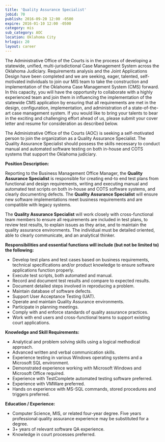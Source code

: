 ```yaml
---
title: 'Quality Assurance Specialist'
jobid: 70
publish: 2016-09-20 12:00 -0500
expire: 2016-01-10 12:00 -0500
category: mis
sub_category: AOC
location: Oklahoma City
hrlogic: 20
layout: career
---
```

<p>The Administrative Office of the Courts is in the process of developing a statewide, unified, multi-jurisdictional Case Management System across the Oklahoma Judiciary.  Requirements analysis and the Joint Applications Design have been completed and we are seeking, eager, talented, self-motivated individuals to join our MIS team to take the construction and implementation of the Oklahoma Case Management System (CMS) forward.  In this capacity, you will have the opportunity to collaborate with a highly experienced team and join them in influencing the implementation of the statewide CMS application by ensuring that all requirements are met in the design, configuration, implementation, and administration of a state-of-the-art case management system.  If you would like to bring your talents to bear in the exciting and challenging effort ahead of us, please submit your cover letter and resume for consideration as described below.</p>
<p>The Administrative Office of the Courts (AOC) is seeking a self-motivated person to join the organization as a Quality Assurance Specialist.  The Quality Assurance Specialist should possess the skills necessary to conduct manual and automated software testing on both in-house and COTS systems that support the Oklahoma judiciary.</p>
<p><strong>Position Description:</strong></p>
<p>Reporting to the Business Management Office Manager, the <strong>Quality Assurance Specialist</strong> is responsible for creating end-to end test plans from functional and design requirements, writing and executing manual and automated test scripts on both in-house and COTS software systems, and clearly documenting defects. The <strong>Quality Assurance Specialist</strong> will ensure new software implementations meet business requirements and are compatible with legacy systems. </p>
<p>The <strong>Quality Assurance Specialist</strong> will work closely with cross-functional team members to ensure all requirements are included in test plans, to review test results, to explain issues as they arise, and to maintain the quality assurance environments. The individual must be detailed oriented, able to clearly communicate, and an analytical thinker.</p>
<p><strong>Responsibilities and essential functions will include (but not be limited to) the following:</strong></p>
<ul>
<li>Develop test plans and test cases based on business requirements, technical specifications and/or product knowledge to ensure software applications function properly.</li>
<li>Execute test scripts, both automated and manual.</li>
<li>Record and document test results and compare to expected results.</li>
<li>Document detailed steps involved in reproducing a problem.</li>
<li>Maintain database of software defects.</li>
<li>Support User Acceptance Testing (UAT).</li>
<li>Operate and maintain Quality Assurance environments.</li>
<li>Participate in planning meetings.</li>
<li>Comply with and enforce standards of quality assurance practices. </li>
<li>Work with end users and cross-functional teams to support existing court applications.</li>
</ul>
<p><strong>Knowledge and Skill Requirements:</strong></p>
<ul>
<li>Analytical and problem solving skills using a logical methodical approach.</li>
<li>Advanced written and verbal communication skills.</li>
<li>Experience testing in various Windows operating systems and a Microsoft SQL environment.</li>
<li>Demonstrated experience working with Microsoft Windows and Microsoft Office required.</li>
<li>Experience with TestComplete automated testing software preferred.</li>
<li>Experience with VMWare preferred.</li>
<li>Hands on experience with MS-SQL commands, stored procedures and triggers preferred.</li>
</ul>
<p><strong>Education / Experience:</strong></p>
<ul>
<li>Computer Science, MIS, or related four-year degree.   Five years professional quality assurance experience may be substituted for a degree.</li>
<li>3+ years of relevant software QA experience.</li>
<li>Knowledge in court processes preferred.</li></ul>